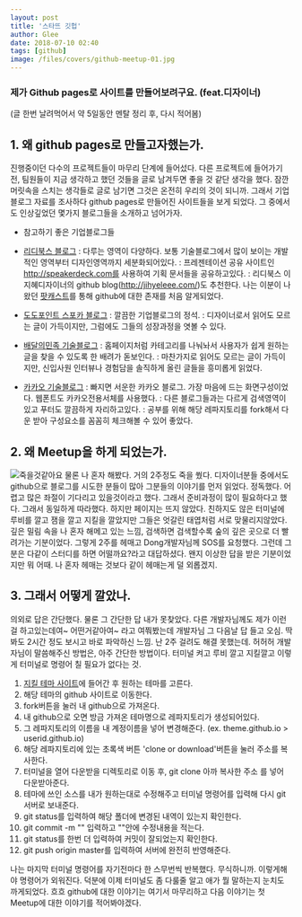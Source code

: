 ```yaml
---
layout: post
title: '스타뜨 깃헙'
author: Glee
date: 2018-07-10 02:40
tags: [github]
image: /files/covers/github-meetup-01.jpg
---
```


### 제가 Github pages로 사이트를 만들어보려구요. (feat.디자이너)
(글 한번 날려먹어서 약 5일동안 멘탈 정리 후, 다시 적어봄)

## 1. 왜 github pages로 만들고자했는가.
진행중이던 다수의 프로젝트들이 마무리 단계에 들어섰다. 다른 프로젝트에 들어가기 전, 팀원들이 지금 생각하고 했던 것들을 글로 남겨두면 좋을 것 같단 생각을 했다. 잠깐 머릿속을 스치는 생각들로 글로 남기면 그것은 온전히 우리의 것이 되니까.
그래서 기업블로그 자료를 조사하다 github pages로 만들어진 사이트들을 보게 되었다. 그 중에서도 인상깊었던 몇가지 블로그들을 소개하고 넘어가자.

- 참고하기 좋은 기업블로그들
 - [리디북스 블로그](http://www.ridicorp.com/blog/)
   : 다루는 영역이 다양하다. 보통 기술블로그에서 많이 보이는 개발적인 영역부터 디자인영역까지 세분화되어있다.
   : 프레젠테이션 공유 사이트인 http://speakerdeck.com를 사용하여 기획 문서들을 공유하고있다.
   : 리디북스 이지혜디자이너의 github blog(http://jihyeleee.com/)도 추천한다. 나는 이분이 나왔던 [팟캐스트](http://pod.ssenhosting.com/rss/dspectrum/designtable.xml
)를 통해 github에 대한 존재를 처음 알게되었다. 
    
 - [도도포인트 스포카 블로그](https://spoqa.github.io/)
  : 깔끔한 기업블로그의 정석.
  : 디자이너로서 읽어도 모르는 글이 가득이지만, 그럼에도 그들의 성장과정을 엿볼 수 있다.
  
 - [배달의민족 기술블로그](http://woowabros.github.io/)
  : 홈페이지처럼 카테고리를 나눠놔서 사용자가 쉽게 원하는 글을 찾을 수 있도록 한 배려가 돋보인다.
  : 마찬가지로 읽어도 모르는 글이 가득이지만, 신입사원 인터뷰나 경험담을 솔직하게 올린 글들을 흥미롭게 읽었다.
  
 - [카카오 기술블로그](http://tech.kakao.com/)
  : 빠지면 서운한 카카오 블로그. 가장 마음에 드는 화면구성이었다. 웹폰트도 카카오전용서체를 사용했다.
  : 다른 블로그들과는 다르게 검색영역이 있고 푸터도 깔끔하게 자리하고있다.
  : 공부를 위해 해당 레파지토리를 fork해서 다운 받아 구성요소를 꼼꼼히 체크해볼 수 있어 좋았다.


## 2. 왜 Meetup을 하게 되었는가.
![죽을것같아요](https://scontent.cdninstagram.com/vp/902d2fe6520718b126d0ad725d10c4da/5BCBEB2F/t51.2885-15/sh0.08/e35/s640x640/34437787_464043187353301_6846895902456545280_n.jpg?efg=eyJ1cmxnZW4iOiJ1cmxnZW5fZnJvbV9pZyJ9)
물론 나 혼자 해봤다. 거의 2주정도 죽을 쒔다. 디자이너분들 중에서도 github으로 블로그를 시도한 분들이 많아 그분들의 이야기를 먼저 읽었다. 정독했다. 어렵고 많은 좌절이 기다리고 있을것이라고 했다. 그래서 준비과정이 많이 필요하다고 했다. 그래서 동일하게 따라했다. 하지만 페이지는 뜨지 않았다.
친하지도 않은 터미널에 루비를 깔고 잼을 깔고 지킬을 깔았지만 그들은 엇갈린 태엽처럼 서로 맞물리지않았다.
깊은 밀림 속을 나 혼자 해메고 있는 느낌, 검색하면 검색할수록 숲의 깊은 곳으로 더 빨려가는 기분이었다.
그렇게 2주를 헤매고 Dong개발자님께 SOS를 요청했다. 그런데 그 분은 다같이 스터디를 하면 어떨까요?라고 대답하셨다. 왠지 이상한 답을 받은 기분이었지만 뭐 어때. 나 혼자 헤매는 것보다 같이 헤매는게 덜 외롭겠지.


## 3. 그래서 어떻게 깔았나.
의외로 답은 간단했다. 물론 그 간단한 답 내가 못찾았다.
다른 개발자님께도 제가 이런걸 하고있는데여~ 어떤거같아여~ 라고 여쭤봤는데 개발자님 그 다음날 답 들고 오심.
딱봐도 2시간 정도 보시고 바로 파악하신 느낌. 난 2주 걸려도 해결 못했는데. 허허허
개발자님이 말씀해주신 방법은, 아주 간단한 방법이다.
터미널 켜고 루비 깔고 지킬깔고 이렇게 터미널로 명령어 칠 필요가 없다는 것.
1. [지킬 테마 사이트](http://jekyllthemes.org/)에 들어간 후 원하는 테마를 고른다.
2. 해당 테마의 github 사이트로 이동한다.
3. fork버튼을 눌러 내 github으로 가져온다.
4. 내 github으로 오면 방금 가져온 테마명으로 레파지토리가 생성되어있다.
5. 그 레파지토리의 이름을 내 계정이름을 넣어 변경해준다. (ex. theme.github.io > userid.github.io)
6. 해당 레파지토리에 있는 초록색 버튼 'clone or download'버튼을 눌러 주소를 복사한다.
7. 터미널을 열어 다운받을 디렉토리로 이동 후, git clone 아까 복사한 주소 를 넣어 다운받아준다.
8. 테마에 쓰인 소스를 내가 원하는대로 수정해주고 터미널 명령어를 입력해 다시 git 서버로 보내준다.
9. git status를 입력하여 해당 폴더에 변경된 내역이 있는지 확인한다.
10. git commit -m "" 입력하고 ""안에 수정내용을 적는다.
11. git status를 한번 더 입력하여 커밋이 잘되었는지 확인한다.
12. git push origin master를 입력하여 서버에 완전히 반영해준다.

나는 마지막 터미널 명령어를 자기전마다 한 스무번씩 반복했다. 무식하니까. 이렇게해야 명령어가 외워진다.
덕분에 이제 터미널도 좀 다룰줄 알고 애가 뭘 말하는지 눈치도 까게되었다. 흐흐
github에 대한 이야기는 여기서 마무리하고 다음 이야기는 첫 Meetup에 대한 이야기를 적어봐야겠다.











